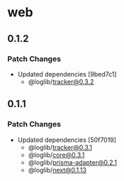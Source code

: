 # web

## 0.1.2

### Patch Changes

- Updated dependencies [9bed7c1]
  - @loglib/tracker@0.3.2

## 0.1.1

### Patch Changes

- Updated dependencies [50f7019]
  - @loglib/tracker@0.3.1
  - @loglib/core@0.3.1
  - @loglib/prisma-adapter@0.2.1
  - @loglib/next@0.1.13
